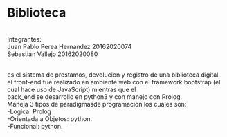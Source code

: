 # Biblioteca
<br/>Integrantes:
<br/>Juan Pablo Perea Hernandez 20162020074
<br/>Sebastian Vallejo 20162020080

<br/>es el sistema de prestamos, devolucion y registro de una biblioteca digital.
<br/>el front-end fue realizado en ambiente web con el framework bootstrap (el cual hace uso de JavaScript) mientras que el <br/>back_end se desarrollo en python3 y con manejo con Prolog.
<br/>Maneja 3 tipos de paradigmasde programacion los cuales son:
<br/>-Logica: Prolog
<br/>-Orientada a Objetos: python.
<br/>-Funcional: python.

